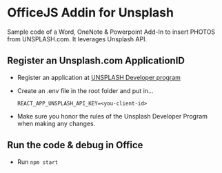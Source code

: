 # OfficeJS Addin for Unsplash
Sample code of a Word, OneNote & Powerpoint Add-In to insert PHOTOS from UNSPLASH.com.
It leverages Unsplash API.

## Register an Unsplash.com ApplicationID
* Register an application at [UNSPLASH Developer program](https://unsplash.com/oauth/applications)
* Create an .env file in the root folder and put in...

    `REACT_APP_UNSPLASH_API_KEY=<you-client-id>`
* Make sure you honor the rules of the Unsplash Developer Program when making any changes.

## Run the code & debug in Office
* Run `npm start`